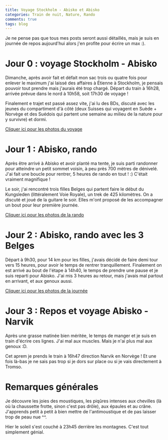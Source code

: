 ```yaml
---
title: Voyage Stockholm - Abisko et Abisko
categories: Train de nuit, Nature, Rando
comments: true
tags: blog
---
```


Je ne pense pas que tous mes posts seront aussi détaillés, mais je suis
en journée de repos aujourd'hui alors j'en profite pour écrire un max :).

# Jour 0 : voyage Stockholm - Abisko

Dimanche, après avoir fait et défait mon sac trois ou quatre fois
pour enlever le maximum j'ai laissé des affaires à Étienne à Stockholm,
je pensais pouvoir tout prendre mais j'aurais été trop chargé.
Départ du train à 16h28, arrivée prévue dans le nord à 10h58, soit
17h30 de voyage !

Finalement e trajet est passé assez vite, j'ai lu des BDs, discuté avec
les jeunes du compartiment d'à côté (deux Suisses qui voyagent en Suède +
Norvège et des Suédois qui partent une semaine au milieu de la nature
pour y survivre) et dormi.

[Cliquer ici pour les photos du voyage](https://drive.google.com/open?id=0BwlzJHbXHkEjMXpwSlZldktGVjQ)

# Jour 1 : Abisko, rando

Après être arrivé à Abisko et avoir planté ma tente, je suis parti randonner
pour atteindre un petit sommet voisin, à peu près 700 mètres de dénivelé. J'ai fait
une boucle pour rentrer, 5 heures de rando en tout ! :)
C'était vraiment magnifique !

Le soir, j'ai rencontré trois filles Belges qui partent faire le début du Kungsleden
(littéralement Voie Royale), un trek de 425 kilomètres. On a discuté et joué de la guitare
le soir. Elles m'ont proposé de les accompagner un bout pour leur première journée.

[Cliquer ici pour les photos de la rando](https://drive.google.com/open?id=0BwlzJHbXHkEjSlpMMkJ6VkZOU0E)

# Jour 2 : Abisko, rando avec les 3 Belges

Départ à 9h30, pour 14 km pour les filles, j'avais décidé de faire demi tour vers 15 heures,
pour avoir le temps de rentrer tranquillement. Finalement on est arrivé au bout de l'étape
à 14h40, le temps de prendre une pause et je suis reparti pour Abisko. J'ai mis 3 heures au retour,
mais j'avais mal partout en arrivant, et aux genoux aussi.

[Cliquer ici pour les photos de la journée](https://drive.google.com/open?id=0BwlzJHbXHkEjclJqb0NTc2l0eG8)

# Jour 3 : Repos et voyage Abisko - Narvik

Après une grasse matinée bien méritée, le temps de manger et je suis en train d'écrire
ces lignes. J'ai mal aux muscles. Mais je n'ai plus mal aux genoux :D.

Cet aprem je prends le train à 16h47 direction Narvik en Norvège ! Et une fois là-bas
je ne sais pas trop si je dors sur place ou si je vais directement à Tromso.

# Remarques générales

Je découvre les joies des moustiques, les piqûres intenses aux chevilles (là où
la chaussette frotte, sinon c'est pas drôle), aux épaules et au crâne.
J'apprends petit à petit à bien mettre de l'antimoustique et de pas laisser trop
de peau nue ^^.

Hier le soleil s'est couché à 23h45 derrière les montagnes. C'est tout simplement génial.

